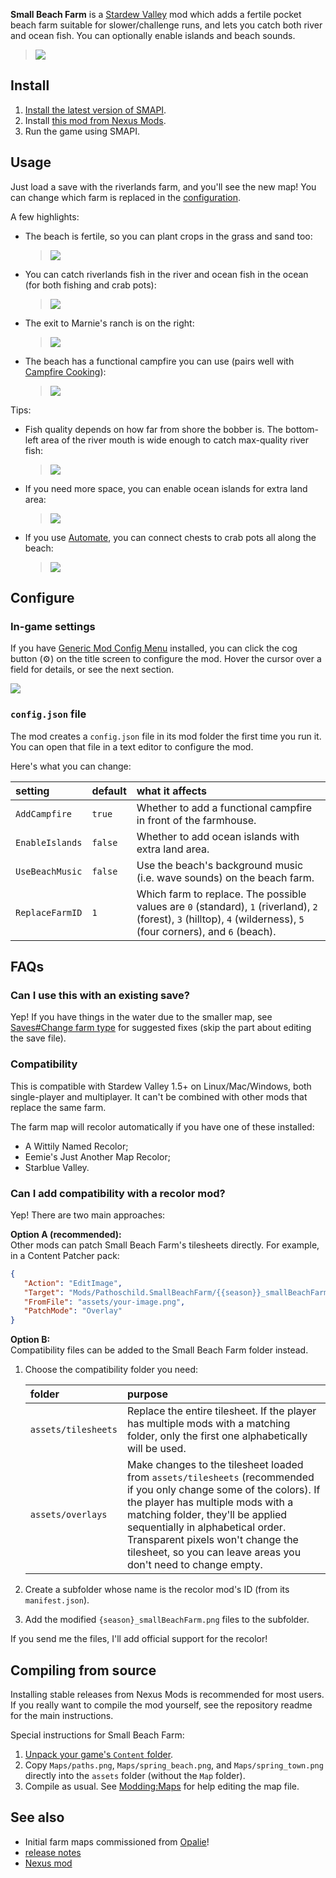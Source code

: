 ﻿**Small Beach Farm** is a [Stardew Valley](http://stardewvalley.net/) mod which adds a fertile
pocket beach farm suitable for slower/challenge runs, and lets you catch both river and ocean fish.
You can optionally enable islands and beach sounds.

> ![](docs/farm.png)

## Install
1. [Install the latest version of SMAPI](https://smapi.io/).
2. Install [this mod from Nexus Mods](http://www.nexusmods.com/stardewvalley/mods/3750).
3. Run the game using SMAPI.

## Usage
Just load a save with the riverlands farm, and you'll see the new map! You can change which farm is
replaced in the [configuration](#configure).

A few highlights:

* The beach is fertile, so you can plant crops in the grass and sand too:  
  > ![](docs/tilled.png)
* You can catch riverlands fish in the river and ocean fish in the ocean (for both fishing and
  crab pots):
  > ![](docs/fish-areas.png)
* The exit to Marnie's ranch is on the right:
  > ![](docs/exits.png)
* The beach has a functional campfire you can use (pairs well with
  [Campfire Cooking](https://mods.smapi.io/#Campfire_Cooking)):  
  > ![](docs/campfire.gif)

Tips:

* Fish quality depends on how far from shore the bobber is. The bottom-left area of the river
  mouth is wide enough to catch max-quality river fish:
  > ![](docs/best-river-spot.png)
* If you need more space, you can enable ocean islands for extra land area:
  > ![](docs/farm-islands.png)
* If you use [Automate](https://www.nexusmods.com/stardewvalley/mods/1063), you can connect chests
  to crab pots all along the beach:
  > ![](docs/automate-crabpots.png)

## Configure
### In-game settings
If you have [Generic Mod Config Menu](https://www.nexusmods.com/stardewvalley/mods/5098) installed,
you can click the cog button (⚙) on the title screen to configure the mod. Hover the cursor over
a field for details, or see the next section.

![](docs/generic-config-menu.png)

### `config.json` file
The mod creates a `config.json` file in its mod folder the first time you run it. You can open that
file in a text editor to configure the mod.

Here's what you can change:

setting         | default | what it affects
:-------------- | :------ | :------------------
`AddCampfire`   | `true`  | Whether to add a functional campfire in front of the farmhouse.
`EnableIslands` | `false` | Whether to add ocean islands with extra land area.
`UseBeachMusic` | `false` | Use the beach's background music (i.e. wave sounds) on the beach farm.
`ReplaceFarmID` | `1`     | Which farm to replace. The possible values are `0` (standard), `1` (riverland), `2` (forest), `3` (hilltop), `4` (wilderness), `5` (four corners), and `6` (beach).

## FAQs
### Can I use this with an existing save?
Yep! If you have things in the water due to the smaller map, see
[Saves#Change farm type](https://stardewvalleywiki.com/Saves#Change_farm_type)
for suggested fixes (skip the part about editing the save file).

### Compatibility
This is compatible with Stardew Valley 1.5+ on Linux/Mac/Windows, both single-player and
multiplayer. It can't be combined with other mods that replace the same farm.

The farm map will recolor automatically if you have one of these installed:
* A Wittily Named Recolor;
* Eemie's Just Another Map Recolor;
* Starblue Valley.

### Can I add compatibility with a recolor mod?
Yep! There are two main approaches:

**Option A (recommended):**  
Other mods can patch Small Beach Farm's tilesheets directly. For example, in a Content Patcher pack:
```json
{
   "Action": "EditImage",
   "Target": "Mods/Pathoschild.SmallBeachFarm/{{season}}_smallBeachFarm",
   "FromFile": "assets/your-image.png",
   "PatchMode": "Overlay"
}
```

**Option B:**  
Compatibility files can be added to the Small Beach Farm folder instead.

1. Choose the compatibility folder you need:

   folder | purpose
   :----- | :------
   `assets/tilesheets` | Replace the entire tilesheet. If the player has multiple mods with a matching folder, only the first one alphabetically will be used.
   `assets/overlays` | Make changes to the tilesheet loaded from `assets/tilesheets` (recommended if you only change some of the colors). If the player has multiple mods with a matching folder, they'll be applied sequentially in alphabetical order. Transparent pixels won't change the tilesheet, so you can leave areas you don't need to change empty.

2. Create a subfolder whose name is the recolor mod's ID (from its `manifest.json`).
3. Add the modified `{season}_smallBeachFarm.png` files to the subfolder.

If you send me the files, I'll add official support for the recolor!

## Compiling from source
Installing stable releases from Nexus Mods is recommended for most users. If you really want to
compile the mod yourself, see the repository readme for the main instructions.

Special instructions for Small Beach Farm:

1. [Unpack your game's `Content` folder](https://stardewvalleywiki.com/Modding:Editing_XNB_files).
2. Copy `Maps/paths.png`, `Maps/spring_beach.png`, and `Maps/spring_town.png` directly into the `assets` folder (without the `Map` folder).
3. Compile as usual. See [Modding:Maps](https://stardewvalleywiki.com/Modding:Maps) for help editing the map file.

## See also
* Initial farm maps commissioned from [Opalie](https://www.nexusmods.com/stardewvalley/users/38947035)!
* [release notes](release-notes.md)
* [Nexus mod](http://www.nexusmods.com/stardewvalley/mods/3750)
